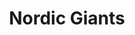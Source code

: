 ---
title: "Nordic Giants"
summary: "The elusive duo Loki and Roka bring their beautifully apocalyptic soundscapes alive in a rich project exploring the deep breadths of sonic and visual art. For Nordic Giants the performance is the thing, and as those who have seen the live show will attest, it is a visceral experience that goes beyond the normal descriptors. Each mind-blowing performance involves a chosen few short films, which are soundtracked live with atmospheric soundscapes. “Air whistles and whines around my ears, Distant echoes drift through endless minds, And magnetised to empty thoughts” Largely instrumental, A Séance Of Dark Delusions reflects the inspired musical experimentation and atmosphere of SigurRós, 65daysofstatic, Bjork and Pink Floyd. Nordic Giants bring a heavy orchestral brutality through progressive guitar, drum and brass, which are paired with beautiful and haunting electronics as they warp loops and end of the world samples through pattered keys. “The hollow sound resonates from morbid tone, And aloft the music goes, Notes bend and warp as the swell rolls” When they pull lyricism from the human world, Nordic Giants enlist the vocal features of artists, Saturday Sun , Nadine Wild Palmer , Freyja , and Beth Cannon . “Unborn thoughts sleep silently in the mind, A heavy cushion of warm unblemished noise, The heart beats slowly in time with the dull thud of drum” Loki - Keys, Synth,Trumpet & Loops Rôka Skulld - Cymbals & Skins, Bowed Guitar, Samples Pad"
slug: "nordic-giants"
image: "nordic-giants.jpg"
apple_music_artist_url: "None"
wikipedia_url: "https://en.wikipedia.org/wiki/Nordic_Giants"
---